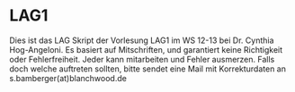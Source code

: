 LAG1
====

Dies ist das LAG Skript der Vorlesung LAG1 im WS 12-13 bei Dr. Cynthia Hog-Angeloni. Es basiert auf Mitschriften, und garantiert keine Richtigkeit oder Fehlerfreiheit. Jeder kann mitarbeiten und Fehler ausmerzen. Falls doch welche auftreten sollten, bitte sendet eine Mail mit Korrekturdaten an s.bamberger(at)blanchwood.de